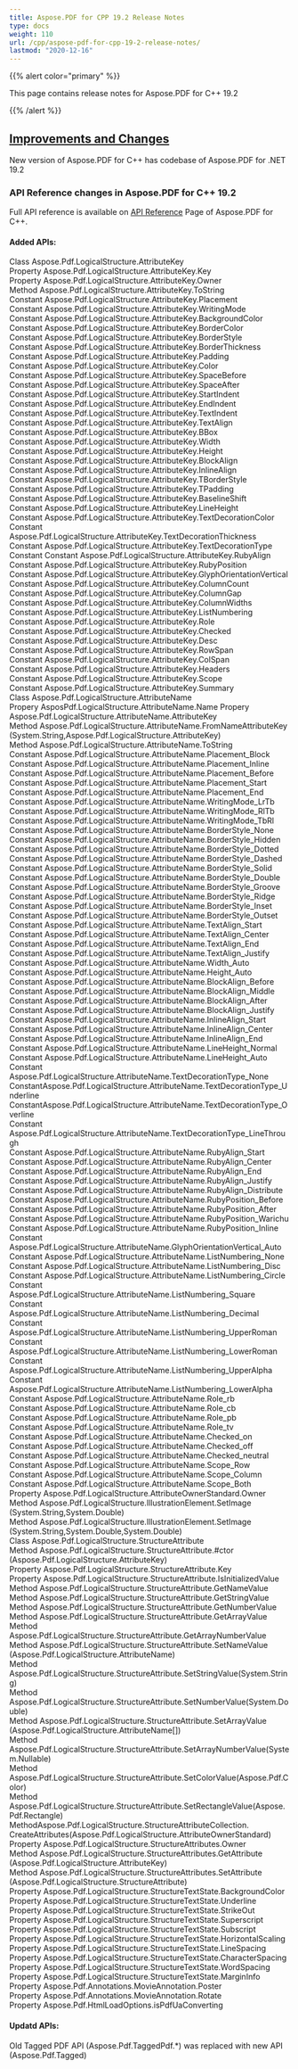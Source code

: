 ```yaml
---
title: Aspose.PDF for CPP 19.2 Release Notes
type: docs
weight: 110
url: /cpp/aspose-pdf-for-cpp-19-2-release-notes/
lastmod: "2020-12-16"
---
```


{{% alert color="primary" %}}

This page contains release notes for Aspose.PDF for C++ 19.2

{{% /alert %}}
## <ins>**Improvements and Changes**
New version of Aspose.PDF for C++ has codebase of Aspose.PDF for .NET 19.2
### **API Reference changes in Aspose.PDF for C++ 19.2**
Full API reference is available on [API Reference](https://apireference.aspose.com/cpp/pdf/) Page of Aspose.PDF for C++.
#### **Added APIs:**
Class Aspose.Pdf.LogicalStructure.AttributeKey  
Property Aspose.Pdf.LogicalStructure.AttributeKey.Key  
Property Aspose.Pdf.LogicalStructure.AttributeKey.Owner  
Method Aspose.Pdf.LogicalStructure.AttributeKey.ToString  
Constant Aspose.Pdf.LogicalStructure.AttributeKey.Placement  
Constant Aspose.Pdf.LogicalStructure.AttributeKey.WritingMode  
Constant Aspose.Pdf.LogicalStructure.AttributeKey.BackgroundColor  
Constant Aspose.Pdf.LogicalStructure.AttributeKey.BorderColor  
Constant Aspose.Pdf.LogicalStructure.AttributeKey.BorderStyle  
Constant Aspose.Pdf.LogicalStructure.AttributeKey.BorderThickness  
Constant Aspose.Pdf.LogicalStructure.AttributeKey.Padding  
Constant Aspose.Pdf.LogicalStructure.AttributeKey.Color  
Constant Aspose.Pdf.LogicalStructure.AttributeKey.SpaceBefore  
Constant Aspose.Pdf.LogicalStructure.AttributeKey.SpaceAfter  
Constant Aspose.Pdf.LogicalStructure.AttributeKey.StartIndent  
Constant Aspose.Pdf.LogicalStructure.AttributeKey.EndIndent  
Constant Aspose.Pdf.LogicalStructure.AttributeKey.TextIndent  
Constant Aspose.Pdf.LogicalStructure.AttributeKey.TextAlign  
Constant Aspose.Pdf.LogicalStructure.AttributeKey.BBox  
Constant Aspose.Pdf.LogicalStructure.AttributeKey.Width  
Constant Aspose.Pdf.LogicalStructure.AttributeKey.Height  
Constant Aspose.Pdf.LogicalStructure.AttributeKey.BlockAlign  
Constant Aspose.Pdf.LogicalStructure.AttributeKey.InlineAlign  
Constant Aspose.Pdf.LogicalStructure.AttributeKey.TBorderStyle  
Constant Aspose.Pdf.LogicalStructure.AttributeKey.TPadding  
Constant Aspose.Pdf.LogicalStructure.AttributeKey.BaselineShift  
Constant Aspose.Pdf.LogicalStructure.AttributeKey.LineHeight  
Constant Aspose.Pdf.LogicalStructure.AttributeKey.TextDecorationColor  
Constant Aspose.Pdf.LogicalStructure.AttributeKey.TextDecorationThickness  
Constant Aspose.Pdf.LogicalStructure.AttributeKey.TextDecorationType  
Constant Constant Aspose.Pdf.LogicalStructure.AttributeKey.RubyAlign  
Constant Aspose.Pdf.LogicalStructure.AttributeKey.RubyPosition  
Constant Aspose.Pdf.LogicalStructure.AttributeKey.GlyphOrientationVertical  
Constant Aspose.Pdf.LogicalStructure.AttributeKey.ColumnCount  
Constant Aspose.Pdf.LogicalStructure.AttributeKey.ColumnGap  
Constant Aspose.Pdf.LogicalStructure.AttributeKey.ColumnWidths  
Constant Aspose.Pdf.LogicalStructure.AttributeKey.ListNumbering  
Constant Aspose.Pdf.LogicalStructure.AttributeKey.Role  
Constant Aspose.Pdf.LogicalStructure.AttributeKey.Checked  
Constant Aspose.Pdf.LogicalStructure.AttributeKey.Desc  
Constant Aspose.Pdf.LogicalStructure.AttributeKey.RowSpan  
Constant Aspose.Pdf.LogicalStructure.AttributeKey.ColSpan  
Constant Aspose.Pdf.LogicalStructure.AttributeKey.Headers  
Constant Aspose.Pdf.LogicalStructure.AttributeKey.Scope  
Constant Aspose.Pdf.LogicalStructure.AttributeKey.Summary  
Class Aspose.Pdf.LogicalStructure.AttributeName  
Propery AsposPdf.LogicalStructure.AttributeName.Name 
Propery Aspose.Pdf.LogicalStructure.AttributeName.AttributeKey  
Method Aspose.Pdf.LogicalStructure.AttributeName.FromNameAttributeKey   (System.String,Aspose.Pdf.LogicalStructure.AttributeKey)  
Method Aspose.Pdf.LogicalStructure.AttributeName.ToString  
Constant Aspose.Pdf.LogicalStructure.AttributeName.Placement_Block  
Constant Aspose.Pdf.LogicalStructure.AttributeName.Placement_Inline  
Constant Aspose.Pdf.LogicalStructure.AttributeName.Placement_Before  
Constant Aspose.Pdf.LogicalStructure.AttributeName.Placement_Start  
Constant Aspose.Pdf.LogicalStructure.AttributeName.Placement_End  
Constant Aspose.Pdf.LogicalStructure.AttributeName.WritingMode_LrTb  
Constant Aspose.Pdf.LogicalStructure.AttributeName.WritingMode_RlTb  
Constant Aspose.Pdf.LogicalStructure.AttributeName.WritingMode_TbRl  
Constant Aspose.Pdf.LogicalStructure.AttributeName.BorderStyle_None  
Constant Aspose.Pdf.LogicalStructure.AttributeName.BorderStyle_Hidden  
Constant Aspose.Pdf.LogicalStructure.AttributeName.BorderStyle_Dotted  
Constant Aspose.Pdf.LogicalStructure.AttributeName.BorderStyle_Dashed  
Constant Aspose.Pdf.LogicalStructure.AttributeName.BorderStyle_Solid  
Constant Aspose.Pdf.LogicalStructure.AttributeName.BorderStyle_Double  
Constant Aspose.Pdf.LogicalStructure.AttributeName.BorderStyle_Groove  
Constant Aspose.Pdf.LogicalStructure.AttributeName.BorderStyle_Ridge  
Constant Aspose.Pdf.LogicalStructure.AttributeName.BorderStyle_Inset  
Constant Aspose.Pdf.LogicalStructure.AttributeName.BorderStyle_Outset  
Constant Aspose.Pdf.LogicalStructure.AttributeName.TextAlign_Start  
Constant Aspose.Pdf.LogicalStructure.AttributeName.TextAlign_Center  
Constant Aspose.Pdf.LogicalStructure.AttributeName.TextAlign_End  
Constant Aspose.Pdf.LogicalStructure.AttributeName.TextAlign_Justify  
Constant Aspose.Pdf.LogicalStructure.AttributeName.Width_Auto  
Constant Aspose.Pdf.LogicalStructure.AttributeName.Height_Auto  
Constant Aspose.Pdf.LogicalStructure.AttributeName.BlockAlign_Before  
Constant Aspose.Pdf.LogicalStructure.AttributeName.BlockAlign_Middle  
Constant Aspose.Pdf.LogicalStructure.AttributeName.BlockAlign_After  
Constant Aspose.Pdf.LogicalStructure.AttributeName.BlockAlign_Justify  
Constant Aspose.Pdf.LogicalStructure.AttributeName.InlineAlign_Start  
Constant Aspose.Pdf.LogicalStructure.AttributeName.InlineAlign_Center  
Constant Aspose.Pdf.LogicalStructure.AttributeName.InlineAlign_End  
Constant Aspose.Pdf.LogicalStructure.AttributeName.LineHeight_Normal  
Constant Aspose.Pdf.LogicalStructure.AttributeName.LineHeight_Auto  
Constant Aspose.Pdf.LogicalStructure.AttributeName.TextDecorationType_None
ConstantAspose.Pdf.LogicalStructure.AttributeName.TextDecorationType_Underline  
ConstantAspose.Pdf.LogicalStructure.AttributeName.TextDecorationType_Overline  
Constant Aspose.Pdf.LogicalStructure.AttributeName.TextDecorationType_LineThrough  
Constant Aspose.Pdf.LogicalStructure.AttributeName.RubyAlign_Start  
Constant Aspose.Pdf.LogicalStructure.AttributeName.RubyAlign_Center  
Constant Aspose.Pdf.LogicalStructure.AttributeName.RubyAlign_End  
Constant Aspose.Pdf.LogicalStructure.AttributeName.RubyAlign_Justify  
Constant Aspose.Pdf.LogicalStructure.AttributeName.RubyAlign_Distribute  
Constant Aspose.Pdf.LogicalStructure.AttributeName.RubyPosition_Before  
Constant Aspose.Pdf.LogicalStructure.AttributeName.RubyPosition_After  
Constant Aspose.Pdf.LogicalStructure.AttributeName.RubyPosition_Warichu  
Constant Aspose.Pdf.LogicalStructure.AttributeName.RubyPosition_Inline 
Constant Aspose.Pdf.LogicalStructure.AttributeName.GlyphOrientationVertical_Auto 
Constant Aspose.Pdf.LogicalStructure.AttributeName.ListNumbering_None  
Constant Aspose.Pdf.LogicalStructure.AttributeName.ListNumbering_Disc  
Constant Aspose.Pdf.LogicalStructure.AttributeName.ListNumbering_Circle  
Constant Aspose.Pdf.LogicalStructure.AttributeName.ListNumbering_Square  
Constant Aspose.Pdf.LogicalStructure.AttributeName.ListNumbering_Decimal  
Constant Aspose.Pdf.LogicalStructure.AttributeName.ListNumbering_UpperRoman  
Constant Aspose.Pdf.LogicalStructure.AttributeName.ListNumbering_LowerRoman  
Constant Aspose.Pdf.LogicalStructure.AttributeName.ListNumbering_UpperAlpha  
Constant Aspose.Pdf.LogicalStructure.AttributeName.ListNumbering_LowerAlpha  
Constant Aspose.Pdf.LogicalStructure.AttributeName.Role_rb  
Constant Aspose.Pdf.LogicalStructure.AttributeName.Role_cb  
Constant Aspose.Pdf.LogicalStructure.AttributeName.Role_pb  
Constant Aspose.Pdf.LogicalStructure.AttributeName.Role_tv  
Constant Aspose.Pdf.LogicalStructure.AttributeName.Checked_on  
Constant Aspose.Pdf.LogicalStructure.AttributeName.Checked_off  
Constant Aspose.Pdf.LogicalStructure.AttributeName.Checked_neutral  
Constant Aspose.Pdf.LogicalStructure.AttributeName.Scope_Row  
Constant Aspose.Pdf.LogicalStructure.AttributeName.Scope_Column  
Constant Aspose.Pdf.LogicalStructure.AttributeName.Scope_Both  
Property Aspose.Pdf.LogicalStructure.AttributeOwnerStandard.Owner  
Method Aspose.Pdf.LogicalStructure.IllustrationElement.SetImage<br>(System.String,System.Double)  
Method Aspose.Pdf.LogicalStructure.IllustrationElement.SetImage<br>(System.String,System.Double,System.Double)  
Class Aspose.Pdf.LogicalStructure.StructureAttribute  
Method Aspose.Pdf.LogicalStructure.StructureAttribute.#ctor<br>(Aspose.Pdf.LogicalStructure.AttributeKey)  
Property Aspose.Pdf.LogicalStructure.StructureAttribute.Key  
Property Aspose.Pdf.LogicalStructure.StructureAttribute.IsInitializedValue  
Method Aspose.Pdf.LogicalStructure.StructureAttribute.GetNameValue  
Method Aspose.Pdf.LogicalStructure.StructureAttribute.GetStringValue  
Method Aspose.Pdf.LogicalStructure.StructureAttribute.GetNumberValue  
Method Aspose.Pdf.LogicalStructure.StructureAttribute.GetArrayValue  
Method Aspose.Pdf.LogicalStructure.StructureAttribute.GetArrayNumberValue  
Method Aspose.Pdf.LogicalStructure.StructureAttribute.SetNameValue<br>(Aspose.Pdf.LogicalStructure.AttributeName)  
Method Aspose.Pdf.LogicalStructure.StructureAttribute.SetStringValue(System.String)  
Method Aspose.Pdf.LogicalStructure.StructureAttribute.SetNumberValue(System.Double)  
Method Aspose.Pdf.LogicalStructure.StructureAttribute.SetArrayValue<br>(Aspose.Pdf.LogicalStructure.AttributeName[])  
Method Aspose.Pdf.LogicalStructure.StructureAttribute.SetArrayNumberValue(System.Nullable)  
Method Aspose.Pdf.LogicalStructure.StructureAttribute.SetColorValue(Aspose.Pdf.Color)  
Method Aspose.Pdf.LogicalStructure.StructureAttribute.SetRectangleValue(Aspose.Pdf.Rectangle)  
MethodAspose.Pdf.LogicalStructure.StructureAttributeCollection.<br>CreateAttributes(Aspose.Pdf.LogicalStructure.AttributeOwnerStandard)  
Property Aspose.Pdf.LogicalStructure.StructureAttributes.Owner  
Method Aspose.Pdf.LogicalStructure.StructureAttributes.GetAttribute<br>   (Aspose.Pdf.LogicalStructure.AttributeKey)  
Method Aspose.Pdf.LogicalStructure.StructureAttributes.SetAttribute<br>(Aspose.Pdf.LogicalStructure.StructureAttribute)  
Property Aspose.Pdf.LogicalStructure.StructureTextState.BackgroundColor  
Property Aspose.Pdf.LogicalStructure.StructureTextState.Underline  
Property Aspose.Pdf.LogicalStructure.StructureTextState.StrikeOut  
Property Aspose.Pdf.LogicalStructure.StructureTextState.Superscript  
Property Aspose.Pdf.LogicalStructure.StructureTextState.Subscript  
Property Aspose.Pdf.LogicalStructure.StructureTextState.HorizontalScaling  
Property Aspose.Pdf.LogicalStructure.StructureTextState.LineSpacing  
Property Aspose.Pdf.LogicalStructure.StructureTextState.CharacterSpacing  
Property Aspose.Pdf.LogicalStructure.StructureTextState.WordSpacing  
Property Aspose.Pdf.LogicalStructure.StructureTextState.MarginInfo  
Property Aspose.Pdf.Annotations.MovieAnnotation.Poster  
Property Aspose.Pdf.Annotations.MovieAnnotation.Rotate  
Property Aspose.Pdf.HtmlLoadOptions.isPdfUaConverting 
#### **Updatd APIs:**
Old Tagged PDF API (Aspose.Pdf.TaggedPdf.*) was replaced with new API (Aspose.Pdf.Tagged)
